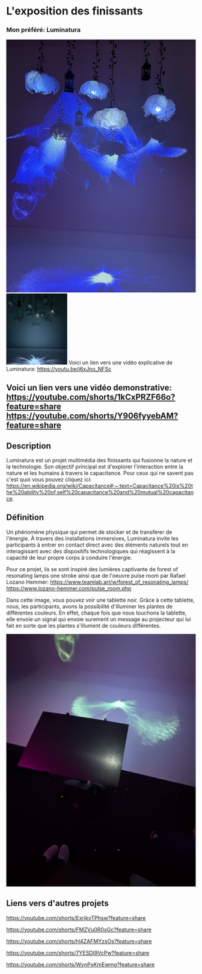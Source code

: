 # L'exposition des finissants #
### Mon préféré: Luminatura ###

![Image](medias/luminatura_resultat.jpg)  ![Image](medias/luminatura_vue.jpg) 
Voici un lien vers une vidéo explicative de Luminatura: https://youtu.be/i6xJno_NFSc

Voici un lien vers une vidéo demonstrative: https://youtube.com/shorts/1kCxPRZF66o?feature=share
https://youtube.com/shorts/Y906fyyebAM?feature=share
-----------------------------------
## Description ##
Luminatura est un projet multimédia des finissants qui fusionne la nature et la technologie. Son objectif principal est d'explorer l'interaction entre la nature et les humains à travers le capacitance. Pour ceux qui ne savent pas c'est quoi vous pouvez cliquez ici: https://en.wikipedia.org/wiki/Capacitance#:~:text=Capacitance%20is%20the%20ability%20of,self%20capacitance%20and%20mutual%20capacitance.

## Définition ##
Un phénomène physique qui permet de stocker et de transférer de l'énergie. À travers des installations immersives, Luminatura invite les participants à entrer en contact direct avec des éléments naturels tout en interagissant avec des dispositifs technologiques qui réagissent à la capacité de leur propre corps à conduire l'énergie.


Pour ce projet, ils se sont inspiré des lumières captivante de forest of resonating lamps one stroke ainsi que de l'oeuvre pulse room par Rafael Lozano Hemmer: https://www.teamlab.art/w/forest_of_resonating_lamps/
https://www.lozano-hemmer.com/pulse_room.php

Dans cette image, vous pouvez voir une tablette noir. Grâce à cette tablette, nous, les participants, avons la possibilité d'illuminer les plantes de différentes couleurs. En effet, chaque fois que nous touchons la tablette, elle envoie un signal qui envoie surement un message au projecteur qui lui fait en sorte que les plantes s'illument de couleurs différentes.

![Image](medias/luminatura_materiel.jpg)

## Liens vers d'autres projets ##

https://youtube.com/shorts/ExrjkvTPhsw?feature=share

https://youtube.com/shorts/FMZVu0R0xGc?feature=share

https://youtube.com/shorts/H4ZAFMYzsOs?feature=share

https://youtube.com/shorts/7YESDI9VcPw?feature=share

https://youtube.com/shorts/WynPxKmEwmg?feature=share

